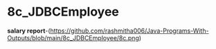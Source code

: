 # 8c_JDBCEmployee

**salary report**-(https://github.com/rashmitha006/Java-Programs-With-Outputs/blob/main/8c_JDBCEmployee/8c.png)
